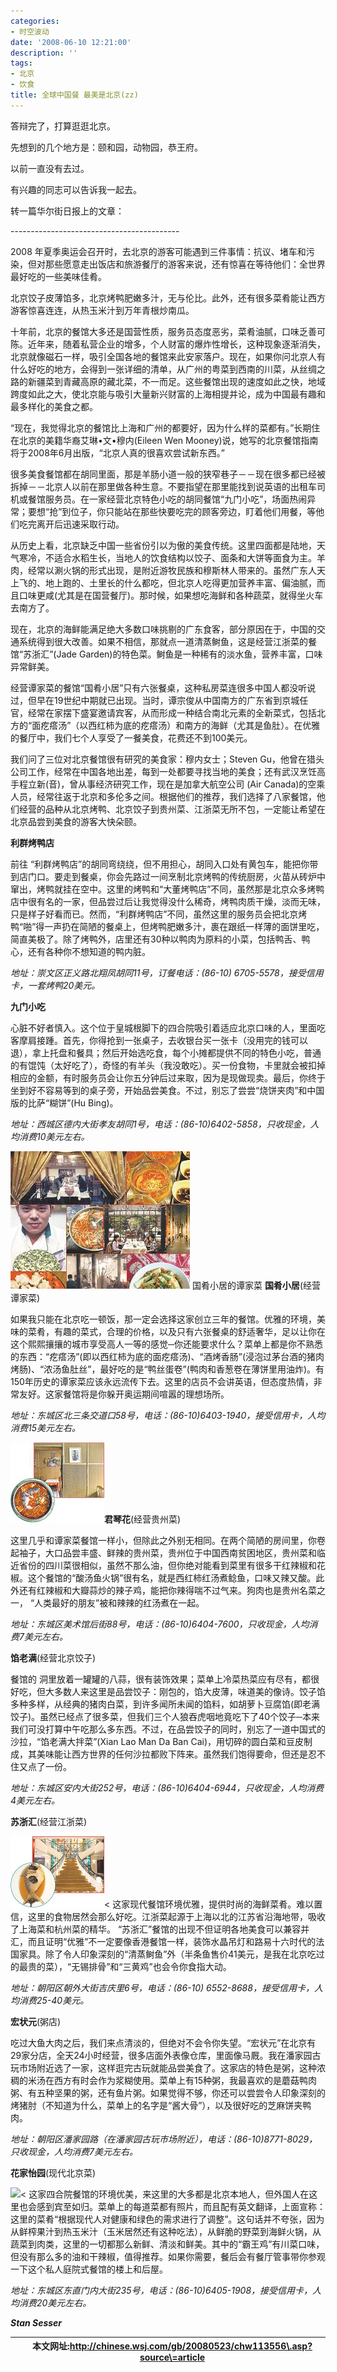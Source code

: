 ```yaml
---
categories:
- 时空波动
date: '2008-06-10 12:21:00'
description: ''
tags:
- 北京
- 饮食
title: 全球中国餐 最美是北京(zz)
---
```




答辩完了，打算逛逛北京。



先想到的几个地方是：颐和园，动物园，恭王府。



以前一直没有去过。



有兴趣的同志可以告诉我一起去。



转一篇华尔街日报上的文章：



\-\-\-\-\-\-\-\-\-\-\-\-\-\-\-\-\-\-\-\-\-\-\-\-\-\-\-\-\-\-\-\-\-\-\-\-\-\-\-\-\-\-






2008
年夏季奥运会召开时，去北京的游客可能遇到三件事情：抗议、堵车和污染，但对那些愿意走出饭店和旅游餐厅的游客来说，还有惊喜在等待他们：全世界最好吃的一些美味佳肴。  
  
北京饺子皮薄馅多，北京烤鸭肥嫩多汁，无与伦比。此外，还有很多菜肴能让西方游客惊喜连连，从热玉米汁到万年青根炒南瓜。  
  
十年前，北京的餐馆大多还是国营性质，服务员态度恶劣，菜肴油腻，口味乏善可陈。近年来，随着私营企业的增多，个人财富的爆炸性增长，这种现象逐渐消失，北京就像磁石一样，吸引全国各地的餐馆来此安家落户。现在，如果你问北京人有什么好吃的地方，会得到一张详细的清单，从广州的粤菜到西南的川菜，从丝绸之路的新疆菜到青藏高原的藏北菜，不一而足。这些餐馆出现的速度如此之快，地域跨度如此之大，使北京能与吸引大量新兴财富的上海相提并论，成为中国最有趣和最多样化的美食之都。  
  
“现在，我觉得北京的餐馆比上海和广州的都要好，因为什么样的菜都有。”长期住在北京的美籍华裔艾琳•文•穆内(Eileen Wen Mooney)说，她写的北京餐馆指南将于2008年6月出版，“北京人真的很喜欢尝试新东西。”  
  
很多美食餐馆都在胡同里面，那是羊肠小道一般的狭窄巷子－－现在很多都已经被拆掉－－北京人以前在那里做各种生意。不要指望在那里能找到说英语的出租车司机或餐馆服务员。在一家经营北京特色小吃的胡同餐馆“九门小吃”，场面热闹异常；要想“抢”到位子，你只能站在那些快要吃完的顾客旁边，盯着他们用餐，等他们吃完离开后迅速采取行动。  
  
从历史上看，北京缺乏中国一些省份引以为傲的美食传统。这里四面都是陆地，天气寒冷，不适合水稻生长，当地人的饮食结构以饺子、面条和大饼等面食为主。羊肉，经常以涮火锅的形式出现，是附近游牧民族和穆斯林人带来的。虽然广东人天上飞的、地上跑的、土里长的什么都吃，但北京人吃得更加营养丰富、偏油腻，而且口味更咸(尤其是在国营餐厅)。那时候，如果想吃海鲜和各种蔬菜，就得坐火车去南方了。  
  
现在，北京的海鲜能满足绝大多数口味挑剔的广东食客，部分原因在于，中国的交通系统得到很大改善。如果不相信，那就点一道清蒸鲥鱼，这是经营江浙菜的餐馆“苏浙汇”(Jade Garden)的特色菜。鲥鱼是一种稀有的淡水鱼，营养丰富，口味异常鲜美。  
  
经营谭家菜的餐馆“国肴小居”只有六张餐桌，这种私房菜连很多中国人都没听说过，但早在19世纪中期就已出现。当时，谭宗俊从中国南方的广东省到京城任官，经常在家摆下盛宴邀请宾客，从而形成一种结合南北元素的全新菜式，包括北方的“面疙瘩汤”（以西红柿为底的疙瘩汤）和南方的海鲜（尤其是鱼肚）。在优雅的餐厅中，我们七个人享受了一餐美食，花费还不到100美元。  
  
我们问了三位对北京餐馆很有研究的美食家：穆内女士；Steven Gu，他曾在猎头公司工作，经常在中国各地出差，每到一处都要寻找当地的美食；还有武汉烹饪高手程立新(音)，曾从事经济研究工作，现在是加拿大航空公司 (Air Canada)的空乘人员，经常往返于北京和多伦多之间。根据他们的推荐，我们选择了八家餐馆，他们经营的品种从北京烤鸭、北京饺子到贵州菜、江浙菜无所不包，一定能让希望在北京品尝到美食的游客大快朵颐。  
  
**利群烤鸭店**  
  
前往 “利群烤鸭店”的胡同弯绕绕，但不用担心，胡同入口处有黄包车，能把你带到店门口。要走到餐桌，你会先路过一间烹制北京烤鸭的传统厨房，火苗从砖炉中窜出，烤鸭就挂在空中。这里的烤鸭和“大董烤鸭店”不同，虽然那是北京众多烤鸭店中很有名的一家，但品尝过后让我觉得没什么稀奇，烤鸭肉质干燥，淡而无味，只是样子好看而已。然而，“利群烤鸭店”不同，虽然这里的服务员会把北京烤鸭“啪”得一声扔在简陋的餐桌上，但烤鸭肥嫩多汁，裹在跟纸一样薄的面饼里吃，简直美极了。除了烤鸭外，店里还有30种以鸭肉为原料的小菜，包括鸭舌、鸭心，还有各种你不想知道的鸭内脏。  
  
*地址：崇文区正义路北翔凤胡同11号，订餐电话：(86\-10\) 6705\-5578，接受信用卡，一套烤鸭20美元。*  
  
**九门小吃**  
  
心脏不好者慎入。这个位于皇城根脚下的四合院吸引着适应北京口味的人，里面吃客摩肩接踵。首先，你得抢到一张桌子，去收银台买一张卡（没用完的钱可以退），拿上托盘和餐具；然后开始选吃食，每个小摊都提供不同的特色小吃，普通的有馄饨（太好吃了），奇怪的有羊头（我没敢吃）。买一份食物，卡里就会被扣掉相应的金额，有时服务员会让你五分钟后过来取，因为是现做现卖。最后，你终于坐到好不容易等到的桌子旁，开始品尝美食。不过，别忘了尝尝“烧饼夹肉”和中国版的比萨“糊饼”(Hu Bing)。  
  
*地址：西城区德内大街孝友胡同1号，电话：(86\-10\)6402\-5858，只收现金，人均消费10美元左右。*  
  


![](/assets/spacetimewave/2008/06/oa-at110_chinac_20080508213149.jpg)
国肴小居的谭家菜
**国肴小居**(经营谭家菜)  
  
如果我只能在北京吃一顿饭，那一定会选择这家创立三年的餐馆。优雅的环境，美味的菜肴，有趣的菜式，合理的价格，以及只有六张餐桌的舒适奢华，足以让你在这个熙熙攘攘的城市享受高人一等的感觉─你还能要求什么？菜单上都是你不熟悉的东西：“疙瘩汤”(即以西红柿为底的面疙瘩汤)、“酒烤香肠”(浸泡过茅台酒的猪肉烤肠)、“浓汤鱼肚丝”，最好吃的是“鸭丝蛋卷”(鸭肉和香葱卷在薄饼里用油炸)。有150年历史的谭家菜应该永远流传下去。这里的店员不会讲英语，但态度热情，非常友好。这家餐馆将是你躲开奥运期间喧嚣的理想场所。  
  
*地址：东城区北三条交道口58号，电话：(86\-10\)6403\-1940，接受信用卡，人均消费15美元左右。*  
  
![](/assets/spacetimewave/2008/06/wk-al800a_china_20080508202035.jpg)**君琴花**(经营贵州菜)  
  
这里几乎和谭家菜餐馆一样小，但除此之外别无相同。在两个简陋的房间里，你卷起袖子，大口品尝丰盛、鲜辣的贵州菜，贵州位于中国西南贫困地区，贵州菜和临近省份的四川菜很相似，虽然不那么油，但你绝对能看到菜里有很多干红辣椒和花椒。这个餐馆的“酸汤鱼火锅”很有名，就是西红柿红汤煮鲶鱼，口味又辣又酸。此外还有红辣椒和大瓣蒜炒的辣子鸡，能把你辣得喘不过气来。狗肉也是贵州名菜之一， “人类最好的朋友”被和辣辣的红汤煮在一起。  
  
*地址：东城区美术馆后街88号，电话：(86\-10\)6404\-7600，只收现金，人均消费7美元左右。*  
  
**馅老满**(经营北京饺子)  
  
餐馆的 洞里放着一罐罐的八蒜，很有装饰效果；菜单上冷菜热菜应有尽有，都很好吃，但大多数人来这里是品尝饺子：刚包的，馅大皮薄，味道美的像诗。饺子馅多种多样，从经典的猪肉白菜，到许多闻所未闻的馅料，如胡萝卜豆腐馅(即老满饺子)。虽然已经点了很多菜，但我们三个人狼吞虎咽地竟吃下了40个饺子─本来我们可没打算中午吃那么多东西。不过，在品尝饺子的同时，别忘了一道中国式的沙拉，“馅老满大拌菜”(Xian Lao Man Da Ban Cai)，用切碎的圆白菜和豆皮制成，其美味能让西方世界的任何沙拉都败下阵来。虽然我们饱得要命，但还是忍不住又点了一份。  
  
*地址：东城区安内大街252号，电话：(86\-10\)6404\-6944，只收现金，人均消费4美元左右。*  
  
**苏浙汇**(经营江浙菜)  
  
![](/assets/spacetimewave/2008/06/wk-al795a_china_20080508202240.jpg)\< 这家现代餐馆环境优雅，提供时尚的海鲜菜肴。难以置信，这里的食物居然会那么好吃。江浙菜起源于上海以北的江苏省沿海地带，吸收了上海菜和杭州菜的精华。 “苏浙汇”餐馆的出现不但证明各地美食可以兼容并汇，而且证明“优雅”不一定要像香港餐馆一样，装饰水晶吊灯和路易十六时代的法国家具。除了令人印象深刻的“清蒸鲥鱼”外（半条鱼售价41美元，是我在北京吃过的最贵的菜），“无锡排骨”和“三黄鸡”也会令你食指大动。  
  
*地址：朝阳区朝外大街吉庆里6号，电话：(86\-10\) 6552\-8688，接受信用卡，人均消费25\-40美元。*  
  
**宏状元**(粥店)  
  
吃过大鱼大肉之后，我们来点清淡的，但绝对不会令你失望。“宏状元”在北京有29家分店，全天24小时经营，很多店面外表像仓库，里面像马厩。我在潘家园古玩市场附近选了一家，这样逛完古玩就能品尝美食了。这家店的特色是粥，这种浓稠的米汤在西方有时会作为浆糊使用。菜单上有15种粥，我最喜欢的是蘑菇鸭肉粥、有五种坚果的粥，还有鱼片粥。如果觉得不够，你还可以尝尝令人印象深刻的烤猪肘（不知道为什么，菜单上的名字是“酱大骨”），以及很好吃的芝麻饼夹鸭肉。  
  
*地址：朝阳区潘家园路（在潘家园古玩市场附近），电话：(86\-10\)8771\-8029，只收现金，人均消费7美元左右。*  
  
**花家怡园**(现代北京菜)  
  
![](http://boke.9cheng.de/wp-content/uploads/2008/06/WK-AL796_chinaf_20080508202120.jpg)\< 这家四合院餐馆的环境优美，来这里的大多都是北京本地人，但外国人在这里也会感到宾至如归。菜单上的每道菜都有照片，而且配有英文翻译，上面宣称：这里的菜肴“根据现代人对健康和绿色的需求进行了调整”。这句话并不夸张，因为从鲜榨果汁到热玉米汁（玉米居然还有这种吃法），从鲜脆的野菜到海鲜火锅，从蔬菜到肉类，这里的一切都那么新鲜、清淡和鲜美。其中的“霸王鸡”有川菜口味，但没有那么多的油和干辣椒，值得推荐。如果你需要，餐后会有餐厅管事带你参观一下这个私人庭院式餐馆的楼上和后屋。  
  
*地址：东城区东直门内大街235号，电话：(86\-10\)6405\-1908，接受信用卡，人均消费20美元左右。*  
  
***Stan Sesser***






|  | 本文网址:**http://chinese.wsj.com/gb/20080523/chw113556\.asp?source\=article** |
| --- | --- |

